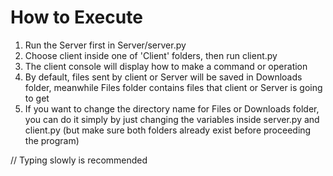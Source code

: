 # How to Execute

1. Run the Server first in Server/server.py
2. Choose client inside one of 'Client' folders, then run client.py
3. The client console will display how to make a command or operation
4. By default, files sent by client or Server will be saved in Downloads folder, meanwhile Files folder contains files that client or Server is going to get
5. If you want to change the directory name for Files or Downloads folder, you can do it simply by just changing the variables inside server.py and client.py (but make sure both folders already exist before proceeding the program)

// Typing slowly is recommended
